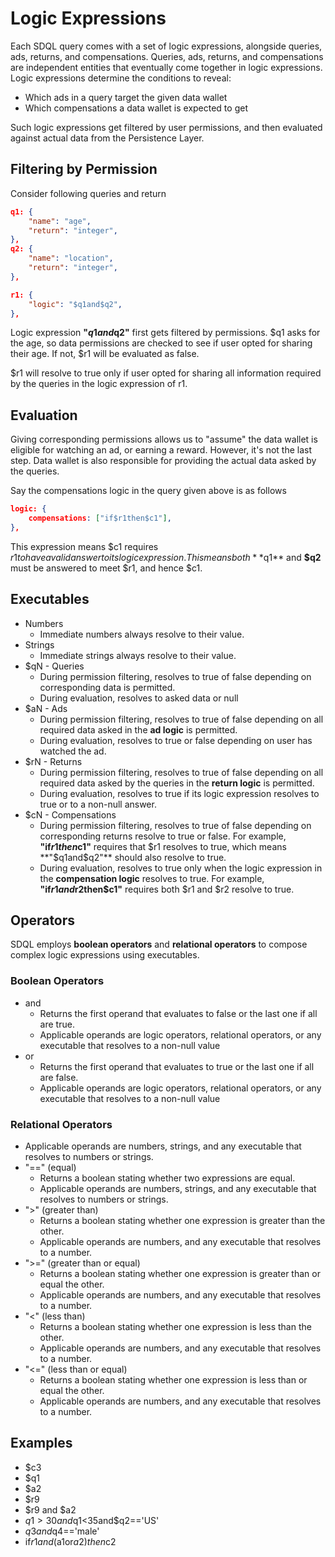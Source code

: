 # Logic Expressions

Each SDQL query comes with a set of logic expressions, alongside queries, ads, returns, and compensations. Queries, ads, returns, and compensations are independent entities that eventually come together in logic expressions. Logic expressions determine the conditions to reveal:
- Which ads in a query target the given data wallet
- Which compensations a data wallet is expected to get

Such logic expressions get filtered by user permissions, and then evaluated against actual data from the Persistence Layer.

## Filtering by Permission

Consider following queries and return
```JSON
q1: {
    "name": "age",
    "return": "integer",
},
q2: {
    "name": "location",
    "return": "integer",
},
```
```JSON
r1: {
    "logic": "$q1and$q2",
},
```
Logic expression **"$q1and$q2"** first gets filtered by permissions. $q1 asks for the age, so data permissions are checked to see if user opted for sharing their age. If not, $r1 will be evaluated as false.

$r1 will resolve to true only if user opted for sharing all information required by the queries in the logic expression of r1.

## Evaluation

Giving corresponding permissions allows us to "assume" the data wallet is eligible for watching an ad, or earning a reward. However, it's not the last step.
Data wallet is also responsible for providing the actual data asked by the queries.

Say the compensations logic in the query given above is as follows
```JSON
logic: {
    compensations: ["if$r1then$c1"],
},
```
This expression means $c1 requires $r1 to have a valid answer to its logic expression. This means both **$q1** and **$q2** must be answered to meet $r1, and hence $c1.

## Executables
- Numbers
    - Immediate numbers always resolve to their value.
- Strings
    - Immediate strings always resolve to their value.
- $qN - Queries
    - During permission filtering, resolves to true of false depending on corresponding data is permitted.
    - During evaluation, resolves to asked data or null
- $aN - Ads
    - During permission filtering, resolves to true of false depending on all required data asked in the **ad logic** is permitted.
    - During evaluation, resolves to true or false depending on user has watched the ad.
- $rN - Returns
    - During permission filtering, resolves to true of false depending on all required data asked by the queries in the **return logic** is permitted.
    - During evaluation, resolves to true if its logic expression resolves to true or to a non-null answer.
- $cN - Compensations
    - During permission filtering, resolves to true of false depending on corresponding returns resolve to true or false. For example, **"if$r1then$c1"** requires that $r1 resolves to true, which means **"$q1and$q2"** should also resolve to true.
    - During evaluation, resolves to true only when the logic expression in the **compensation logic** resolves to true.
    For example, **"if$r1and$r2then$c1"** requires both $r1 and $r2 resolve to true.

## Operators

SDQL employs **boolean operators** and **relational operators** to compose complex logic expressions using executables.
### Boolean Operators
- and
    - Returns the first operand that evaluates to false or the last one if all are true.
    - Applicable operands are logic operators, relational operators, or any executable that resolves to a non-null value
- or
    - Returns the first operand that evaluates to true or the last one if all are false.
    - Applicable operands are logic operators, relational operators, or any executable that resolves to a non-null value
### Relational Operators
- Applicable operands are numbers, strings, and any executable that resolves to numbers or strings.
- "==" (equal)
    - Returns a boolean stating whether two expressions are equal.
    - Applicable operands are numbers, strings, and any executable that resolves to numbers or strings.
- ">"  (greater than)
    - Returns a boolean stating whether one expression is greater than the other.
    - Applicable operands are numbers, and any executable that resolves to a number.
- ">=" (greater than or equal)
    - Returns a boolean stating whether one expression is greater than or equal the other.
    - Applicable operands are numbers, and any executable that resolves to a number.
- "<"  (less than)
    - Returns a boolean stating whether one expression is less than the other.
    - Applicable operands are numbers, and any executable that resolves to a number.
- "<=" (less than or equal)
    - Returns a boolean stating whether one expression is less than or equal the other.
    - Applicable operands are numbers, and any executable that resolves to a number.

## Examples

- $c3
- $q1
- $a2
- $r9
- $r9 and $a2
- $q1>30and$q1<35and$q2=='US'
- $q3and$q4=='male'
- if$r1and($a1or$a2)then$c2
